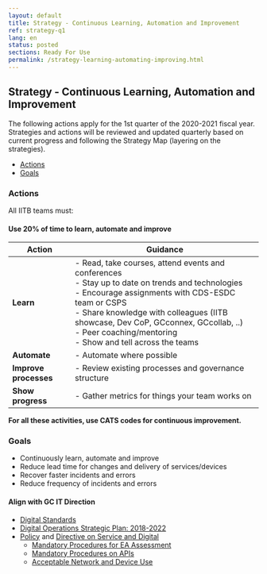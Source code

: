 ```yaml
---
layout: default
title: Strategy - Continuous Learning, Automation and Improvement
ref: strategy-q1
lang: en
status: posted
sections: Ready For Use
permalink: /strategy-learning-automating-improving.html
---
```


## Strategy - Continuous Learning, Automation and Improvement

The following actions apply for the 1st quarter of the 2020-2021 fiscal year.
Strategies and actions will be reviewed and updated quarterly based on current progress and following the Strategy Map (layering on the strategies).

- [Actions](#actions)
- [Goals](#goals)

### Actions

All IITB teams must:

#### Use 20% of time to learn, automate and improve

| Action | Guidance |
|--------|----------|
| **Learn** | - Read, take courses, attend events and conferences<br /> - Stay up to date on trends and technologies</br> - Encourage assignments with CDS-ESDC team or CSPS<br /> - Share knowledge with colleagues (IITB showcase, Dev CoP, GCconnex, GCcollab, ..)<br /> - Peer coaching/mentoring<br /> - Show and tell across the teams |
| **Automate** | - Automate where possible |
| **Improve processes** | - Review existing processes and governance structure |
| **Show progress** | - Gather metrics for things your team works on |

**For all these activities, use CATS codes for continuous improvement.**

### Goals

- Continuously learn, automate and improve
- Reduce lead time for changes and delivery of services/devices
- Recover faster incidents and errors
- Reduce frequency of incidents and errors

#### Align with GC IT Direction

- [Digital Standards](https://www.canada.ca/en/government/system/digital-government/government-canada-digital-standards.html)
- [Digital Operations Strategic Plan: 2018-2022](https://www.canada.ca/en/government/system/digital-government/digital-operations-strategic-plan-2018-2022.html)
- [Policy](https://www.tbs-sct.gc.ca/pol/doc-eng.aspx?id=32603) and [Directive on Service and Digital](https://www.tbs-sct.gc.ca/pol/doc-eng.aspx?id=32601)
  - [Mandatory Procedures for EA Assessment](https://www.tbs-sct.gc.ca/pol/doc-eng.aspx?id=32602)
  - [Mandatory Procedures on APIs](https://www.tbs-sct.gc.ca/pol/doc-eng.aspx?id=32604)
  - [Acceptable Network and Device Use](https://www.tbs-sct.gc.ca/pol/doc-eng.aspx?id=32605)
